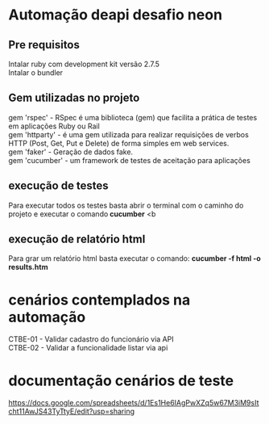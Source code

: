 # Automação deapi desafio neon

## Pre requisitos

Intalar ruby com development kit versão 2.7.5 <br>
Intalar o bundler <br>


## Gem utilizadas no projeto

gem 'rspec' -  RSpec é uma biblioteca (gem) que facilita a prática de testes em aplicações Ruby ou Rail <br>
gem 'httparty' - é uma gem utilizada para realizar requisições de verbos HTTP (Post, Get, Put e Delete) de forma simples em web services. <br>
gem 'faker' - Geração de dados fake. <br>
gem  'cucumber' - um framework de testes de aceitação para aplicações


## execução de testes
Para executar todos os testes basta abrir o terminal com o caminho do projeto e executar o comando<b> cucumber</b> <b

                                                                                                                      
## execução de relatório html
                                                                                                                      
Para grar um relatório html basta executar o comando: <b> cucumber -f html -o results.htm  </b>

# cenários contemplados na automação

CTBE-01 - Validar cadastro do funcionário via API<br>
CTBE-02 - Validar a funcionalidade listar via api<br>

# documentação cenários de teste

https://docs.google.com/spreadsheets/d/1Es1He6IAgPwXZq5w67M3iM9sItcht11AwJS43TyTtyE/edit?usp=sharing
                                                                                                                      
                                                                                                                      
